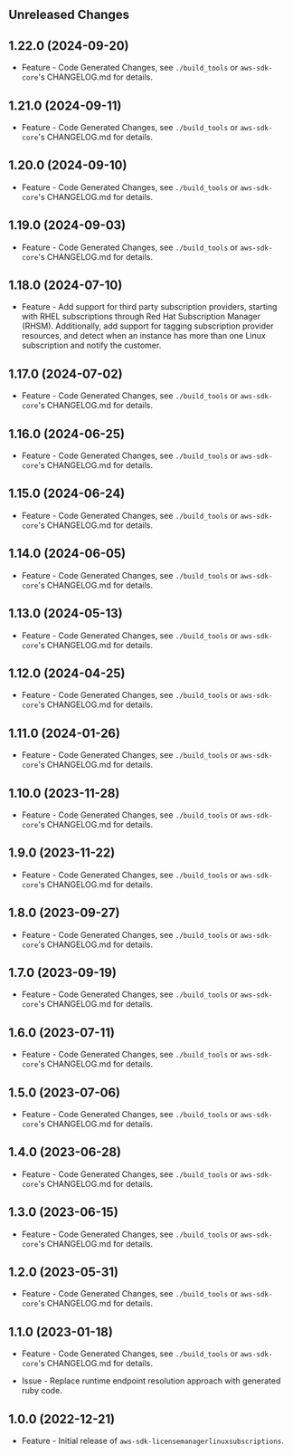 Unreleased Changes
------------------

1.22.0 (2024-09-20)
------------------

* Feature - Code Generated Changes, see `./build_tools` or `aws-sdk-core`'s CHANGELOG.md for details.

1.21.0 (2024-09-11)
------------------

* Feature - Code Generated Changes, see `./build_tools` or `aws-sdk-core`'s CHANGELOG.md for details.

1.20.0 (2024-09-10)
------------------

* Feature - Code Generated Changes, see `./build_tools` or `aws-sdk-core`'s CHANGELOG.md for details.

1.19.0 (2024-09-03)
------------------

* Feature - Code Generated Changes, see `./build_tools` or `aws-sdk-core`'s CHANGELOG.md for details.

1.18.0 (2024-07-10)
------------------

* Feature - Add support for third party subscription providers, starting with RHEL subscriptions through Red Hat Subscription Manager (RHSM). Additionally, add support for tagging subscription provider resources, and detect when an instance has more than one Linux subscription and notify the customer.

1.17.0 (2024-07-02)
------------------

* Feature - Code Generated Changes, see `./build_tools` or `aws-sdk-core`'s CHANGELOG.md for details.

1.16.0 (2024-06-25)
------------------

* Feature - Code Generated Changes, see `./build_tools` or `aws-sdk-core`'s CHANGELOG.md for details.

1.15.0 (2024-06-24)
------------------

* Feature - Code Generated Changes, see `./build_tools` or `aws-sdk-core`'s CHANGELOG.md for details.

1.14.0 (2024-06-05)
------------------

* Feature - Code Generated Changes, see `./build_tools` or `aws-sdk-core`'s CHANGELOG.md for details.

1.13.0 (2024-05-13)
------------------

* Feature - Code Generated Changes, see `./build_tools` or `aws-sdk-core`'s CHANGELOG.md for details.

1.12.0 (2024-04-25)
------------------

* Feature - Code Generated Changes, see `./build_tools` or `aws-sdk-core`'s CHANGELOG.md for details.

1.11.0 (2024-01-26)
------------------

* Feature - Code Generated Changes, see `./build_tools` or `aws-sdk-core`'s CHANGELOG.md for details.

1.10.0 (2023-11-28)
------------------

* Feature - Code Generated Changes, see `./build_tools` or `aws-sdk-core`'s CHANGELOG.md for details.

1.9.0 (2023-11-22)
------------------

* Feature - Code Generated Changes, see `./build_tools` or `aws-sdk-core`'s CHANGELOG.md for details.

1.8.0 (2023-09-27)
------------------

* Feature - Code Generated Changes, see `./build_tools` or `aws-sdk-core`'s CHANGELOG.md for details.

1.7.0 (2023-09-19)
------------------

* Feature - Code Generated Changes, see `./build_tools` or `aws-sdk-core`'s CHANGELOG.md for details.

1.6.0 (2023-07-11)
------------------

* Feature - Code Generated Changes, see `./build_tools` or `aws-sdk-core`'s CHANGELOG.md for details.

1.5.0 (2023-07-06)
------------------

* Feature - Code Generated Changes, see `./build_tools` or `aws-sdk-core`'s CHANGELOG.md for details.

1.4.0 (2023-06-28)
------------------

* Feature - Code Generated Changes, see `./build_tools` or `aws-sdk-core`'s CHANGELOG.md for details.

1.3.0 (2023-06-15)
------------------

* Feature - Code Generated Changes, see `./build_tools` or `aws-sdk-core`'s CHANGELOG.md for details.

1.2.0 (2023-05-31)
------------------

* Feature - Code Generated Changes, see `./build_tools` or `aws-sdk-core`'s CHANGELOG.md for details.

1.1.0 (2023-01-18)
------------------

* Feature - Code Generated Changes, see `./build_tools` or `aws-sdk-core`'s CHANGELOG.md for details.

* Issue - Replace runtime endpoint resolution approach with generated ruby code.

1.0.0 (2022-12-21)
------------------

* Feature - Initial release of `aws-sdk-licensemanagerlinuxsubscriptions`.


